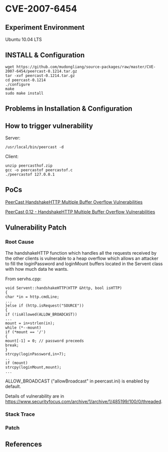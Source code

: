 # CVE-2007-6454

## Experiment Environment

Ubuntu 10.04 LTS

## INSTALL & Configuration

```
wget https://github.com/mudongliang/source-packages/raw/master/CVE-2007-6454/peercast-0.1214.tar.gz
tar -xvf peercast-0.1214.tar.gz
cd peercast-0.1214
./configure
make
sudo make install
```

## Problems in Installation & Configuration


## How to trigger vulnerability

Server:

```
/usr/local/bin/peercast -d
```

Client:

```
unzip peercasthof.zip
gcc -o peercastof peercastof.c
./peercastof 127.0.0.1 
```

## PoCs

[PeerCast HandshakeHTTP Multiple Buffer Overflow Vulnerabilities](https://www.securityfocus.com/bid/26899/exploit)

[PeerCast 0.12 - HandshakeHTTP Multiple Buffer Overflow Vulnerabilities](https://www.exploit-db.com/exploits/30894/)

## Vulnerability Patch

### Root Cause

The handshakeHTTP function which handles all the requests received by
the other clients is vulnerable to a heap overflow which allows an
attacker to fill the loginPassword and loginMount buffers located in
the Servent class with how much data he wants.

From servhs.cpp:

```
void Servent::handshakeHTTP(HTTP &http, bool isHTTP)
{
char *in = http.cmdLine;
...
}else if (http.isRequest("SOURCE"))
{
if (!isAllowed(ALLOW_BROADCAST))
...
mount = in+strlen(in);
while (*--mount)
if (*mount == '/')
{
mount[-1] = 0; // password preceeds
break;
}
strcpy(loginPassword,in+7);
..
if (mount)
strcpy(loginMount,mount);
...
```

ALLOW_BROADCAST ("allowBroadcast" in peercast.ini) is enabled by
default.

Details of vulnerability are in <https://www.securityfocus.com/archive/1/archive/1/485199/100/0/threaded>.

### Stack Trace

### Patch

## References
